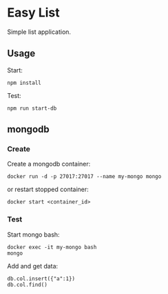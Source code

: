 # Easy List

Simple list application.

## Usage
Start:
```
npm install
```
Test:
```
npm run start-db
```

## mongodb
### Create

Create a mongodb container:
```
docker run -d -p 27017:27017 --name my-mongo mongo
```

or restart stopped container:
```
docker start <container_id>
```

### Test
Start mongo bash:
```
docker exec -it my-mongo bash
mongo
```

Add and get data:
```
db.col.insert({"a":1})
db.col.find()
```
